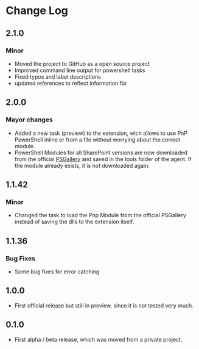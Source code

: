 # <a id="Change-Log"> </a> Change Log

## 2.1.0

### Minor

- Moved the project to GitHub as a open source project 
- Improved command line output for powershell tasks
- Fixed typos and label descriptions
- updated references to reflect information für

## 2.0.0

### Mayor changes

- Added a new task (preview) to the extension, wich allows to use PnP PowerShell inline or from a file without worrying about the correct module.
- PowerShell Modules for all SharePoint versions are now downloaded from the official [PSGallery](https://www.powershellgallery.com/) and saved in the tools folder of the agent. If the module already exists, it is not downloaded again.

## 1.1.42

### Minor

- Changed the task to load the Pnp Module from the official PSGallery instead of saving the dlls to the extension itself.

## 1.1.36

### Bug Fixes

- Some bug fixes for error catching

## 1.0.0

- First official release but still in preview, since it is not tested very much.

## 0.1.0

- First alpha / beta release, which was moved from a private project.




